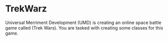 # TrekWarz
Universal Merriment Development (UMD) is creating an online space battle game called (Trek Wars). You are tasked with creating some classes for this game. 
